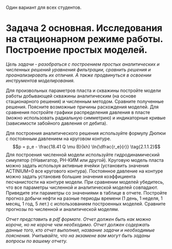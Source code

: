 Один вариант для всех студентов.
# Задача 2 основная.  Исследования на стационарном режиме работы. Построение простых моделей.

_Цель задачи - разобраться с построением простых аналитических и численных решений уравнения фильтрации, сравнить решения и проанализировать их отличия. А также продвинуться в освоении инструментов моделирования._

Для произвольных параметров пласта и скважины постройте  модели работы добывающей скважины аналитическим (на основе стационарного решения) и численным методом. Сравните полученные решения. Поясните возможные причины расхождения моделей. Для сравнения постройте графики распределения давления в пласте (можно использовать радиальную симметрию) и индикаторные кривые (зависимости забойного давления от дебита).

Для построения аналитического решения используйте формулу Дюпюи с постоянным давлением на круговом контуре. 
$$p = p_e - \frac{18.41 Q \mu B}{kh} \ln{\dfrac{r_e}{r}}  \tag{2.1.1.2}$$
Для построения численной модели используйте гидродинамический симулятор (тНавигатор, РН-КИМ или другой). Круговую модель пласта можно задать используя активные ячейки (установить значения ACTINIUM=0 все кругового контура). Постоянное давление на контуре можно задать установив большие значения коэффициента песчанистости на контуре модели. 
При сравнении моделей убедитесь, что все параметры численной и аналитической моделей совпадают. Приведите эти параметры со значениями в таблице в отчете.
Постройте прогноз добычи нефти на разные периоды времени (1 день, 1 неделя, 1 месяц, 1 год, 5 лет.) с использованием построенных моделей. Сравните прогнозы по численной и аналитической моделям.

_Отчет представить в pdf формате. Отчет должен быть как можно короче, но не короче чем необходимо. Отчет должен содержать данные того, кто отчет выполнил, название задачи и необходимые пояснения. Учитывайте, что на экзамене вам могут быть заданы вопросы по вашему отчету._